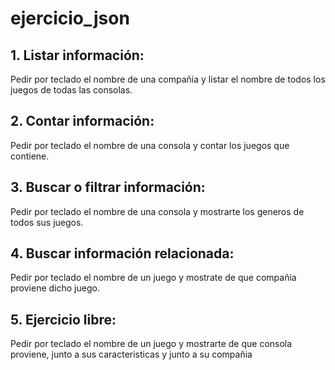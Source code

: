 # ejercicio_json


## 1. Listar información:
Pedir por teclado el nombre de una compañia y listar el nombre de todos los juegos de todas las consolas.

## 2. Contar información:
Pedir por teclado el nombre de una consola y contar los juegos que contiene.

## 3. Buscar o filtrar información:
Pedir por teclado el nombre de una consola y mostrarte los generos de todos sus juegos.

## 4. Buscar información relacionada:
Pedir por teclado el nombre de un juego y mostrate de que compañia proviene dicho juego.

## 5. Ejercicio libre:
Pedir por teclado el nombre de un juego y mostrarte de que consola proviene, junto a sus caracteristicas y junto a su compañia
